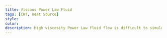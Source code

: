 ```yaml
---
title: Viscous Power Law Fluid
tags: [CHT, Heat Source]
style: 
color: 
description: High viscosity Power Law fluid flow is difficult to simulate. We verify the suitablity of Wildkatze solver for highly viscous flows.
---
```



